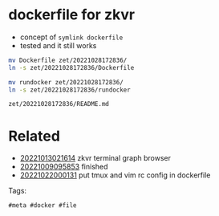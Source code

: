 # dockerfile for zkvr

- concept of `symlink dockerfile`
- tested and it still works

```sh
mv Dockerfile zet/20221028172836/
ln -s zet/20221028172836/Dockerfile

mv rundocker zet/20221028172836/
ln -s zet/20221028172836/rundocker

```

` zet/20221028172836/README.md `

# Related

- [20221013021614](/zet/20221013021614/README.md) zkvr terminal graph browser
- [20221009095853](/zet/20221009095853/README.md) finished
- [20221022000131](/zet/20221022000131/README.md) put tmux and vim rc config in dockerfile

Tags:

    #meta #docker #file
